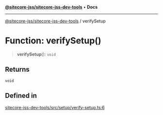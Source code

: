 [**@sitecore-jss/sitecore-jss-dev-tools**](../README.md) • **Docs**

***

[@sitecore-jss/sitecore-jss-dev-tools](../README.md) / verifySetup

# Function: verifySetup()

> **verifySetup**(): `void`

## Returns

`void`

## Defined in

[sitecore-jss-dev-tools/src/setup/verify-setup.ts:6](https://github.com/Sitecore/jss/blob/49e56a9efb1742351f2d61235b0c8a0afb80e052/packages/sitecore-jss-dev-tools/src/setup/verify-setup.ts#L6)
